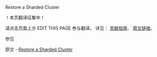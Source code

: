  Restore a Sharded Cluster

 ！本页翻译征集中！

请点击页面上方 EDIT THIS PAGE 参与翻译。
详见：
[贡献指南]( https://github.com/whaleal/MongoDB-Manual-zh/blob/master/CONTRIBUTING.md )、
[原文链接](  https://docs.mongodb.com/manual/tutorial/restore-sharded-cluster/  )。

 参见

原文 - [Restore a Sharded Cluster]( https://docs.mongodb.com/manual/tutorial/restore-sharded-cluster/ )

